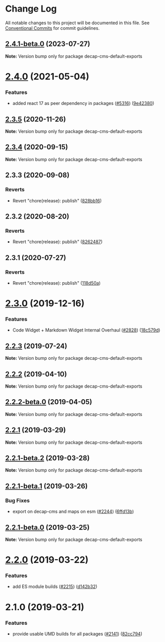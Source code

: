 # Change Log

All notable changes to this project will be documented in this file.
See [Conventional Commits](https://conventionalcommits.org) for commit guidelines.

## [2.4.1-beta.0](https://github.com/decaporg/decap-cms/compare/decap-cms-default-exports@2.4.0...decap-cms-default-exports@2.4.1-beta.0) (2023-07-27)

**Note:** Version bump only for package decap-cms-default-exports





# [2.4.0](https://github.com/decaporg/decap-cms/tree/master/packages/decap-cms-default-exports/compare/decap-cms-default-exports@2.3.5...decap-cms-default-exports@2.4.0) (2021-05-04)


### Features

* added react 17 as peer dependency in packages ([#5316](https://github.com/decaporg/decap-cms/tree/master/packages/decap-cms-default-exports/issues/5316)) ([9e42380](https://github.com/decaporg/decap-cms/tree/master/packages/decap-cms-default-exports/commit/9e423805707321396eec137f5b732a5b07a0dd3f))





## [2.3.5](https://github.com/decaporg/decap-cms/tree/master/packages/decap-cms-default-exports/compare/decap-cms-default-exports@2.3.4...decap-cms-default-exports@2.3.5) (2020-11-26)

**Note:** Version bump only for package decap-cms-default-exports





## [2.3.4](https://github.com/decaporg/decap-cms/tree/master/packages/decap-cms-default-exports/compare/decap-cms-default-exports@2.3.3...decap-cms-default-exports@2.3.4) (2020-09-15)

**Note:** Version bump only for package decap-cms-default-exports





## 2.3.3 (2020-09-08)


### Reverts

* Revert "chore(release): publish" ([828bb16](https://github.com/decaporg/decap-cms/tree/master/packages/decap-cms-default-exports/commit/828bb16415b8c22a34caa19c50c38b24ffe9ceae))





## 2.3.2 (2020-08-20)


### Reverts

* Revert "chore(release): publish" ([8262487](https://github.com/decaporg/decap-cms/tree/master/packages/decap-cms-default-exports/commit/82624879ccbcb16610090041db28f00714d924c8))





## 2.3.1 (2020-07-27)


### Reverts

* Revert "chore(release): publish" ([118d50a](https://github.com/decaporg/decap-cms/tree/master/packages/decap-cms-default-exports/commit/118d50a7a70295f25073e564b5161aa2b9883056))





# [2.3.0](https://github.com/decaporg/decap-cms/tree/master/packages/decap-cms-default-exports/compare/decap-cms-default-exports@2.2.3...decap-cms-default-exports@2.3.0) (2019-12-16)


### Features

* Code Widget + Markdown Widget Internal Overhaul ([#2828](https://github.com/decaporg/decap-cms/tree/master/packages/decap-cms-default-exports/issues/2828)) ([18c579d](https://github.com/decaporg/decap-cms/tree/master/packages/decap-cms-default-exports/commit/18c579d0e9f0ff71ed8c52f5c66f2309259af054))





## [2.2.3](https://github.com/decaporg/decap-cms/tree/master/packages/decap-cms-default-exports/compare/decap-cms-default-exports@2.2.2...decap-cms-default-exports@2.2.3) (2019-07-24)

**Note:** Version bump only for package decap-cms-default-exports





## [2.2.2](https://github.com/decaporg/decap-cms/tree/master/packages/decap-cms-default-exports/compare/decap-cms-default-exports@2.2.2-beta.0...decap-cms-default-exports@2.2.2) (2019-04-10)

**Note:** Version bump only for package decap-cms-default-exports





## [2.2.2-beta.0](https://github.com/decaporg/decap-cms/tree/master/packages/decap-cms-default-exports/compare/decap-cms-default-exports@2.2.1...decap-cms-default-exports@2.2.2-beta.0) (2019-04-05)

**Note:** Version bump only for package decap-cms-default-exports





## [2.2.1](https://github.com/decaporg/decap-cms/tree/master/packages/decap-cms-default-exports/compare/decap-cms-default-exports@2.2.1-beta.2...decap-cms-default-exports@2.2.1) (2019-03-29)

**Note:** Version bump only for package decap-cms-default-exports





## [2.2.1-beta.2](https://github.com/decaporg/decap-cms/tree/master/packages/decap-cms-default-exports/compare/decap-cms-default-exports@2.2.1-beta.1...decap-cms-default-exports@2.2.1-beta.2) (2019-03-28)

**Note:** Version bump only for package decap-cms-default-exports





## [2.2.1-beta.1](https://github.com/decaporg/decap-cms/tree/master/packages/decap-cms-default-exports/compare/decap-cms-default-exports@2.2.1-beta.0...decap-cms-default-exports@2.2.1-beta.1) (2019-03-26)


### Bug Fixes

* export on decap-cms and maps on esm ([#2244](https://github.com/decaporg/decap-cms/tree/master/packages/decap-cms-default-exports/issues/2244)) ([6ffd13b](https://github.com/decaporg/decap-cms/tree/master/packages/decap-cms-default-exports/commit/6ffd13b))





## [2.2.1-beta.0](https://github.com/decaporg/decap-cms/tree/master/packages/decap-cms-default-exports/compare/decap-cms-default-exports@2.2.0...decap-cms-default-exports@2.2.1-beta.0) (2019-03-25)

**Note:** Version bump only for package decap-cms-default-exports





# [2.2.0](https://github.com/decaporg/decap-cms/tree/master/packages/decap-cms-default-exports/compare/decap-cms-default-exports@2.1.0...decap-cms-default-exports@2.2.0) (2019-03-22)


### Features

* add ES module builds ([#2215](https://github.com/decaporg/decap-cms/tree/master/packages/decap-cms-default-exports/issues/2215)) ([d142b32](https://github.com/decaporg/decap-cms/tree/master/packages/decap-cms-default-exports/commit/d142b32))





# 2.1.0 (2019-03-21)


### Features

* provide usable UMD builds for all packages ([#2141](https://github.com/decaporg/decap-cms/tree/master/packages/decap-cms-default-exports/issues/2141)) ([82cc794](https://github.com/decaporg/decap-cms/tree/master/packages/decap-cms-default-exports/commit/82cc794))
